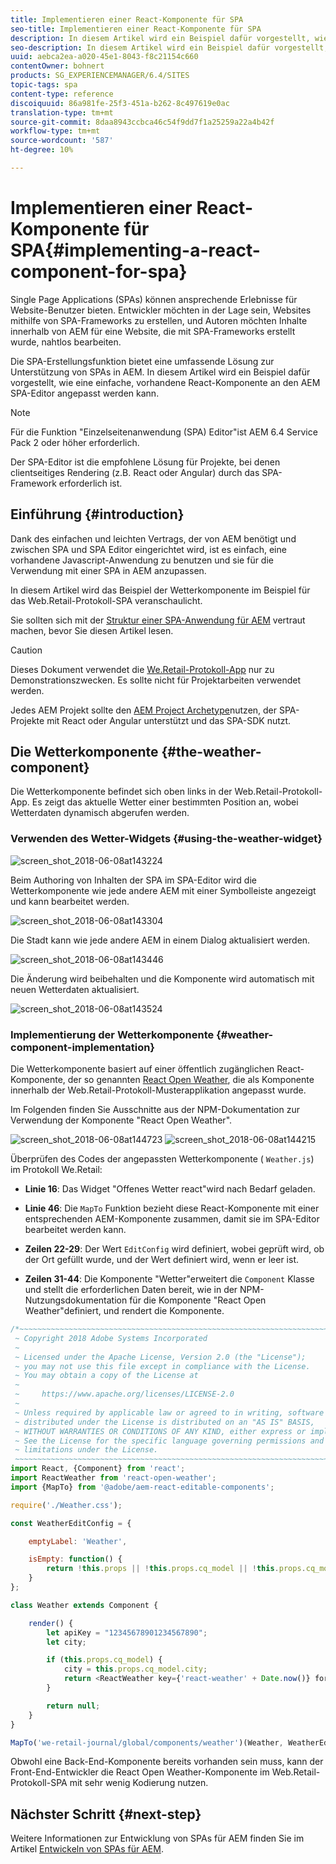 ```yaml
---
title: Implementieren einer React-Komponente für SPA
seo-title: Implementieren einer React-Komponente für SPA
description: In diesem Artikel wird ein Beispiel dafür vorgestellt, wie eine einfache, vorhandene React-Komponente an den AEM SPA-Editor angepasst werden kann.
seo-description: In diesem Artikel wird ein Beispiel dafür vorgestellt, wie eine einfache, vorhandene React-Komponente an den AEM SPA-Editor angepasst werden kann.
uuid: aebca2ea-a020-45e1-8043-f8c21154c660
contentOwner: bohnert
products: SG_EXPERIENCEMANAGER/6.4/SITES
topic-tags: spa
content-type: reference
discoiquuid: 86a981fe-25f3-451a-b262-8c497619e0ac
translation-type: tm+mt
source-git-commit: 8daa8943ccbca46c54f9dd7f1a25259a22a4b42f
workflow-type: tm+mt
source-wordcount: '587'
ht-degree: 10%

---
```



# Implementieren einer React-Komponente für SPA{#implementing-a-react-component-for-spa}

Single Page Applications (SPAs) können ansprechende Erlebnisse für Website-Benutzer bieten. Entwickler möchten in der Lage sein, Websites mithilfe von SPA-Frameworks zu erstellen, und Autoren möchten Inhalte innerhalb von AEM für eine Website, die mit SPA-Frameworks erstellt wurde, nahtlos bearbeiten.

Die SPA-Erstellungsfunktion bietet eine umfassende Lösung zur Unterstützung von SPAs in AEM. In diesem Artikel wird ein Beispiel dafür vorgestellt, wie eine einfache, vorhandene React-Komponente an den AEM SPA-Editor angepasst werden kann.

>[!NOTE]
>Für die Funktion &quot;Einzelseitenanwendung (SPA) Editor&quot;ist AEM 6.4 Service Pack 2 oder höher erforderlich.
>
>Der SPA-Editor ist die empfohlene Lösung für Projekte, bei denen clientseitiges Rendering (z.B. React oder Angular) durch das SPA-Framework erforderlich ist.

## Einführung {#introduction}

Dank des einfachen und leichten Vertrags, der von AEM benötigt und zwischen SPA und SPA Editor eingerichtet wird, ist es einfach, eine vorhandene Javascript-Anwendung zu benutzen und sie für die Verwendung mit einer SPA in AEM anzupassen.

In diesem Artikel wird das Beispiel der Wetterkomponente im Beispiel für das Web.Retail-Protokoll-SPA veranschaulicht.

Sie sollten sich mit der [Struktur einer SPA-Anwendung für AEM](/help/sites-developing/spa-getting-started-react.md) vertraut machen, bevor Sie diesen Artikel lesen.

>[!CAUTION]
>Dieses Dokument verwendet die [We.Retail-Protokoll-App](https://github.com/Adobe-Marketing-Cloud/aem-sample-we-retail-journal) nur zu Demonstrationszwecken. Es sollte nicht für Projektarbeiten verwendet werden.
>
>Jedes AEM Projekt sollte den [AEM Project Archetype](https://docs.adobe.com/content/help/en/experience-manager-core-components/using/developing/archetype/overview.html)nutzen, der SPA-Projekte mit React oder Angular unterstützt und das SPA-SDK nutzt.

## Die Wetterkomponente {#the-weather-component}

Die Wetterkomponente befindet sich oben links in der Web.Retail-Protokoll-App. Es zeigt das aktuelle Wetter einer bestimmten Position an, wobei Wetterdaten dynamisch abgerufen werden.

### Verwenden des Wetter-Widgets {#using-the-weather-widget}

![screen_shot_2018-06-08at143224](assets/screen_shot_2018-06-08at143224.png)

Beim Authoring von Inhalten der SPA im SPA-Editor wird die Wetterkomponente wie jede andere AEM mit einer Symbolleiste angezeigt und kann bearbeitet werden.

![screen_shot_2018-06-08at143304](assets/screen_shot_2018-06-08at143304.png)

Die Stadt kann wie jede andere AEM in einem Dialog aktualisiert werden.

![screen_shot_2018-06-08at143446](assets/screen_shot_2018-06-08at143446.png)

Die Änderung wird beibehalten und die Komponente wird automatisch mit neuen Wetterdaten aktualisiert.

![screen_shot_2018-06-08at143524](assets/screen_shot_2018-06-08at143524.png)

### Implementierung der Wetterkomponente {#weather-component-implementation}

Die Wetterkomponente basiert auf einer öffentlich zugänglichen React-Komponente, der so genannten [React Open Weather](https://www.npmjs.com/package/react-open-weather), die als Komponente innerhalb der Web.Retail-Protokoll-Musterapplikation angepasst wurde.

Im Folgenden finden Sie Ausschnitte aus der NPM-Dokumentation zur Verwendung der Komponente &quot;React Open Weather&quot;.

![screen_shot_2018-06-08at144723](assets/screen_shot_2018-06-08at144723.png) ![screen_shot_2018-06-08at144215](assets/screen_shot_2018-06-08at144215.png)

Überprüfen des Codes der angepassten Wetterkomponente ( `Weather.js`) im Protokoll We.Retail:

* **Linie 16**: Das Widget &quot;Offenes Wetter react&quot;wird nach Bedarf geladen.
* **Linie 46**: Die `MapTo` Funktion bezieht diese React-Komponente mit einer entsprechenden AEM-Komponente zusammen, damit sie im SPA-Editor bearbeitet werden kann.

* **Zeilen 22-29**: Der Wert `EditConfig` wird definiert, wobei geprüft wird, ob der Ort gefüllt wurde, und der Wert definiert wird, wenn er leer ist.

* **Zeilen 31-44**: Die Komponente &quot;Wetter&quot;erweitert die `Component` Klasse und stellt die erforderlichen Daten bereit, wie in der NPM-Nutzungsdokumentation für die Komponente &quot;React Open Weather&quot;definiert, und rendert die Komponente.

```javascript
/*~~~~~~~~~~~~~~~~~~~~~~~~~~~~~~~~~~~~~~~~~~~~~~~~~~~~~~~~~~~~~~~~~~~~~~~~~~~~~~
 ~ Copyright 2018 Adobe Systems Incorporated
 ~
 ~ Licensed under the Apache License, Version 2.0 (the "License");
 ~ you may not use this file except in compliance with the License.
 ~ You may obtain a copy of the License at
 ~
 ~     https://www.apache.org/licenses/LICENSE-2.0
 ~
 ~ Unless required by applicable law or agreed to in writing, software
 ~ distributed under the License is distributed on an "AS IS" BASIS,
 ~ WITHOUT WARRANTIES OR CONDITIONS OF ANY KIND, either express or implied.
 ~ See the License for the specific language governing permissions and
 ~ limitations under the License.
 ~~~~~~~~~~~~~~~~~~~~~~~~~~~~~~~~~~~~~~~~~~~~~~~~~~~~~~~~~~~~~~~~~~~~~~~~~~~~~*/
import React, {Component} from 'react';
import ReactWeather from 'react-open-weather';
import {MapTo} from '@adobe/aem-react-editable-components';

require('./Weather.css');

const WeatherEditConfig = {

    emptyLabel: 'Weather',

    isEmpty: function() {
        return !this.props || !this.props.cq_model || !this.props.cq_model.city || this.props.cq_model.city.trim().length < 1;
    }
};

class Weather extends Component {

    render() {
        let apiKey = "12345678901234567890";
        let city;

        if (this.props.cq_model) {
            city = this.props.cq_model.city;
            return <ReactWeather key={'react-weather' + Date.now()} forecast="today" apikey={apiKey} type="city" city={city} />
        }

        return null;
    }
}

MapTo('we-retail-journal/global/components/weather')(Weather, WeatherEditConfig);
```

Obwohl eine Back-End-Komponente bereits vorhanden sein muss, kann der Front-End-Entwickler die React Open Weather-Komponente im Web.Retail-Protokoll-SPA mit sehr wenig Kodierung nutzen.

## Nächster Schritt {#next-step}

Weitere Informationen zur Entwicklung von SPAs für AEM finden Sie im Artikel [Entwickeln von SPAs für AEM](/help/sites-developing/spa-architecture.md).
